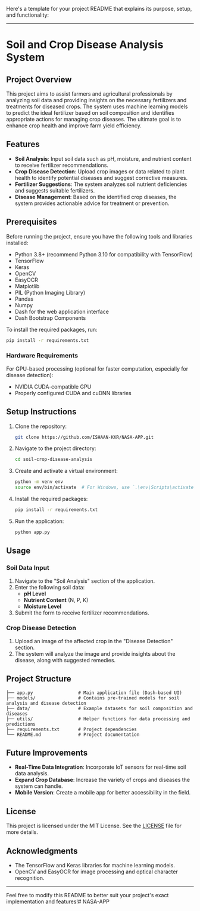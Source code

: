 Here's a template for your project README that explains its purpose, setup, and functionality:

---

# Soil and Crop Disease Analysis System

## Project Overview

This project aims to assist farmers and agricultural professionals by analyzing soil data and providing insights on the necessary fertilizers and treatments for diseased crops. The system uses machine learning models to predict the ideal fertilizer based on soil composition and identifies appropriate actions for managing crop diseases. The ultimate goal is to enhance crop health and improve farm yield efficiency.

## Features

- **Soil Analysis**: Input soil data such as pH, moisture, and nutrient content to receive fertilizer recommendations.
- **Crop Disease Detection**: Upload crop images or data related to plant health to identify potential diseases and suggest corrective measures.
- **Fertilizer Suggestions**: The system analyzes soil nutrient deficiencies and suggests suitable fertilizers.
- **Disease Management**: Based on the identified crop diseases, the system provides actionable advice for treatment or prevention.

## Prerequisites

Before running the project, ensure you have the following tools and libraries installed:

- Python 3.8+ (recommend Python 3.10 for compatibility with TensorFlow)
- TensorFlow
- Keras
- OpenCV
- EasyOCR
- Matplotlib
- PIL (Python Imaging Library)
- Pandas
- Numpy
- Dash for the web application interface
- Dash Bootstrap Components

To install the required packages, run:

```bash
pip install -r requirements.txt
```

### Hardware Requirements

For GPU-based processing (optional for faster computation, especially for disease detection):
- NVIDIA CUDA-compatible GPU
- Properly configured CUDA and cuDNN libraries

## Setup Instructions

1. Clone the repository:

   ```bash
   git clone https://github.com/ISHAAN-KKR/NASA-APP.git
   ```

2. Navigate to the project directory:

   ```bash
   cd soil-crop-disease-analysis
   ```

3. Create and activate a virtual environment:

   ```bash
   python -m venv env
   source env/bin/activate  # For Windows, use `.\env\Scripts\activate`
   ```

4. Install the required packages:

   ```bash
   pip install -r requirements.txt
   ```

5. Run the application:

   ```bash
   python app.py
   ```

## Usage

### Soil Data Input

1. Navigate to the "Soil Analysis" section of the application.
2. Enter the following soil data:
   - **pH Level**
   - **Nutrient Content** (N, P, K)
   - **Moisture Level**
3. Submit the form to receive fertilizer recommendations.

### Crop Disease Detection

1. Upload an image of the affected crop in the "Disease Detection" section.
2. The system will analyze the image and provide insights about the disease, along with suggested remedies.

## Project Structure

```
├── app.py                 # Main application file (Dash-based UI)
├── models/                # Contains pre-trained models for soil analysis and disease detection
├── data/                  # Example datasets for soil composition and diseases
├── utils/                 # Helper functions for data processing and predictions
├── requirements.txt       # Project dependencies
└── README.md              # Project documentation
```

## Future Improvements

- **Real-Time Data Integration**: Incorporate IoT sensors for real-time soil data analysis.
- **Expand Crop Database**: Increase the variety of crops and diseases the system can handle.
- **Mobile Version**: Create a mobile app for better accessibility in the field.

## License

This project is licensed under the MIT License. See the [LICENSE](LICENSE) file for more details.

## Acknowledgments

- The TensorFlow and Keras libraries for machine learning models.
- OpenCV and EasyOCR for image processing and optical character recognition.

---

Feel free to modify this README to better suit your project's exact implementation and features!#   N A S A - A P P  
 